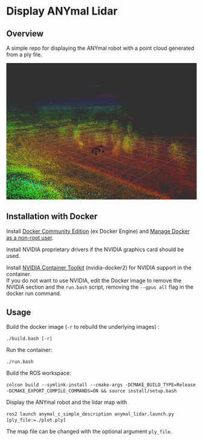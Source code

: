 # Display ANYmal Lidar

## Overview

A simple repo for displaying the ANYmal robot with a point cloud generated from a ply file.

<img src="https://raw.githubusercontent.com/ddebenedittis/media/main/display_anymal_lidar/img/cover.png">

## Installation with Docker

Install [Docker Community Edition](https://docs.docker.com/engine/install/ubuntu/) (ex Docker Engine) and [Manage Docker as a non-root user](https://docs.docker.com/engine/install/linux-postinstall/#manage-docker-as-a-non-root-user).

Install NVIDIA proprietary drivers if the NVIDIA graphics card should be used.

Install [NVIDIA Container Toolkit](https://docs.nvidia.com/datacenter/cloud-native/container-toolkit/install-guide.html#setting-up-nvidia-container-toolkit) (nvidia-docker2) for NVIDIA support in the container. \
If you do not want to use NVIDIA, edit the Docker image to remove the NVIDIA section and the `run.bash` script, removing the `--gpus all` flag in the docker run command.

## Usage

Build the docker image (`-r` to rebuild the underlying images) :
```shell
./build.bash [-r]
```

Run the container:
```shell
./run.bash
```

Build the ROS workspace:
```shell
colcon build --symlink-install --cmake-args -DCMAKE_BUILD_TYPE=Release -DCMAKE_EXPORT_COMPILE_COMMANDS=ON && source install/setup.bash
```

Display the ANYmal robot and the lidar map with
```
ros2 launch anymal_c_simple_description anymal_lidar.launch.py [ply_file:=./plot.ply]
```
The map file can be changed with the optional argument `ply_file`.
